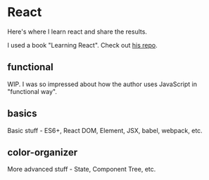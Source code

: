 # React

Here's where I learn react and share the results.

I used a book "Learning React". Check out [his repo](https://github.com/MoonHighway/learning-react/).

## functional

WIP. I was so impressed about how the author uses JavaScript in "functional way".

## basics

Basic stuff - ES6+, React DOM, Element, JSX, babel, webpack, etc.

## color-organizer

More advanced stuff - State, Component Tree, etc.